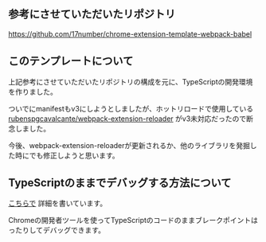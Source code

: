 ## 参考にさせていただいたリポジトリ
https://github.com/17number/chrome-extension-template-webpack-babel

## このテンプレートについて
上記参考にさせていただいたリポジトリの構成を元に、TypeScriptの開発環境を作りました。

ついでにmanifestもv3にしようとしましたが、ホットリロードで使用している
[rubenspgcavalcante/webpack-extension-reloader](https://github.com/rubenspgcavalcante/webpack-extension-reloader)
がv3未対応だったので断念しました。

今後、webpack-extension-reloaderが更新されるか、他のライブラリを発掘した時にでも修正しようと思います。
## TypeScriptのままでデバッグする方法について
[こちらで](
https://takumi-oda.com/blog/2021/06/09/i-made-a-template-for-making-a-chrome-extension-with-typescript/)
詳細を書いています。

Chromeの開発者ツールを使ってTypeScriptのコードのままブレークポイントはったりしてデバッグできます。